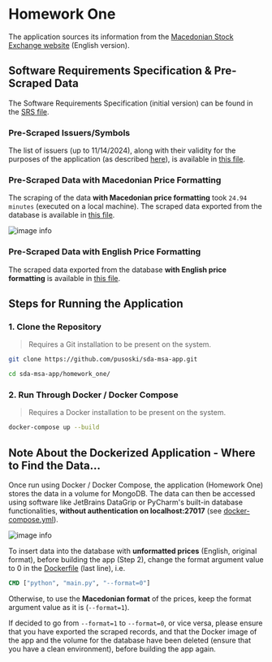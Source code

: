 # Homework One

The application sources its information from the [Macedonian Stock Exchange website](https://www.mse.mk/en) (English
version).

## Software Requirements Specification & Pre-Scraped Data

The Software Requirements Specification (initial version) can be found in the [SRS file](../docs/SRS.md).

### Pre-Scraped Issuers/Symbols

The list of issuers (up to 11/14/2024), along with their validity for the purposes of the application (as described
[here](../docs/homework_one_desc.pdf)), is available in [this file](./pre_scraped_data/11-14-2024-Issuers.csv).

### Pre-Scraped Data with Macedonian Price Formatting

The scraping of the data **with Macedonian price formatting** took ``24.94 minutes`` (executed on a local machine).
The scraped data exported from the database is available in [this file](./pre_scraped_data/11-14-2024-MacedonianPriceFormatting.csv).

![image info](https://i.ibb.co/RS9cSC2/image.png)

### Pre-Scraped Data with English Price Formatting

The scraped data exported from the database **with English price formatting** is available in [this file](./pre_scraped_data/11-14-2024-EnglishPriceFormatting.csv).

## Steps for Running the Application

### 1. Clone the Repository

> Requires a Git installation to be present on the system.

```bash
git clone https://github.com/pusoski/sda-msa-app.git

cd sda-msa-app/homework_one/
```

### 2. Run Through Docker / Docker Compose

> Requires a Docker installation to be present on the system.

```bash
docker-compose up --build
```

## Note About the Dockerized Application - Where to Find the Data...

Once run using Docker / Docker Compose, the application (Homework One) stores the data in a volume for MongoDB. The data
can then be accessed using software like JetBrains DataGrip or PyCharm's built-in database functionalities, **without
authentication on localhost:27017** (see [docker-compose.yml](../docker-compose.yml)).

![image info](https://i.ibb.co/JnvSZt6/image.png)

To insert data into the database with **unformatted prices** (English, original format), before building the app (Step
2), change the format argument value to 0 in the [Dockerfile](../Dockerfile) (last line), i.e.

```dockerfile
CMD ["python", "main.py", "--format=0"]
```

Otherwise, to use the **Macedonian format** of the prices, keep the format argument value as it is (`--format=1`).

If decided to go from `--format=1` to `--format=0`, or vice versa, please ensure that you have exported the scraped
records, and that the Docker image of the app and the volume for the database have been deleted (ensure that you have a
clean environment), before building the app again.
